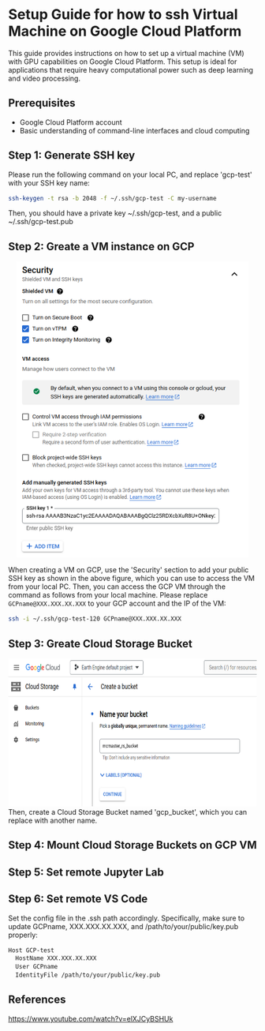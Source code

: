 # Setup Guide for how to ssh Virtual Machine on Google Cloud Platform

This guide provides instructions on how to set up a virtual machine (VM) with GPU capabilities on Google Cloud Platform. This setup is ideal for applications that require heavy computational power such as deep learning and video processing.

## Prerequisites

- Google Cloud Platform account
- Basic understanding of command-line interfaces and cloud computing

## Step 1: Generate SSH key

Please run the following command on your local PC, and replace 'gcp-test' with your SSH key name:

```bash
ssh-keygen -t rsa -b 2048 -f ~/.ssh/gcp-test -C my-username
```
Then, you should have a private key ~/.ssh/gcp-test, and a public ~/.ssh/gcp-test.pub

## Step 2: Greate a VM instance on GCP 

<div style="text-align:center;">
  <img src="gcp_vm.png" height="600"/>
</div>

When creating a VM on GCP, use the 'Security' section to add your public SSH key as shown in the above figure, which you can use to access the VM from your local PC. Then, you can access the GCP VM through the command as follows from your local machine. Please replace `GCPname@XXX.XXX.XX.XXX` to your GCP account and the IP of the VM:

```bash
ssh -i ~/.ssh/gcp-test-120 GCPname@XXX.XXX.XX.XXX
```

## Step 3: Greate Cloud Storage Bucket

<div style="text-align:center;">
  <img src="gcp_bucket.png" height="300"/>
</div>
Then, create a Cloud Storage Bucket named 'gcp_bucket', which you can replace with another name.

## Step 4: Mount Cloud Storage Buckets on GCP VM



## Step 5: Set remote Jupyter Lab



## Step 6: Set remote VS Code

Set the config file in the .ssh path accordingly. Specifically, make sure to update GCPname, XXX.XXX.XX.XXX, and /path/to/your/public/key.pub properly:

```bash
Host GCP-test
  HostName XXX.XXX.XX.XXX
  User GCPname
  IdentityFile /path/to/your/public/key.pub
```

## References

https://www.youtube.com/watch?v=elXJCyBSHUk
